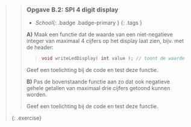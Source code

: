 >> ### Opgave B.2: SPI 4 digit display
>>
>> - *School*{: .badge .badge-primary }
>>{: .tags }
>>
>> **A)** 
>> Maak een functie dat de waarde van een niet-negatieve integer van maximaal 4 cijfers op het display laat zien, bijv. met de header:
>>
>>>```c
>>>void writeLedDisplay( int value ); // toont de waarde van value op het 4-digit display
>>>```
>>
>> Geef een toelichting bij de code en test deze functie.
>>
>> **B)** 
>> Pas de bovenstaande functie aan zo dat ook negatieve gehele getallen van maximaal drie cijfers getoond kunnen worden.
>>
>> Geef een toelichting bij de code en test deze functie.
>>
>{: .exercise}